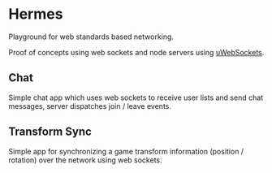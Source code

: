 # Hermes
Playground for web standards based networking.

Proof of concepts using web sockets and node servers using [uWebSockets](https://github.com/uNetworking/uWebSockets.js).

## Chat
Simple chat app which uses web sockets to receive user lists and send chat messages, server dispatches join / leave events.

## Transform Sync
Simple app for synchronizing a game transform information (position / rotation) over the network using web sockets.   
